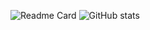 ![Readme Card](https://github-readme-stats.vercel.app/api/top-langs/?username=irumaru&langs_count=4&hide=javascript,html,java,jupyter%20notebook,Astro)
![GitHub stats](https://github-readme-stats.vercel.app/api?username=irumaru&show_icons=true)

<!--
**irumaru/irumaru** is a ✨ _special_ ✨ repository because its `README.md` (this file) appears on your GitHub profile.

Here are some ideas to get you started:

- 🔭 I’m currently working on ...
- 🌱 I’m currently learning ...
- 👯 I’m looking to collaborate on ...
- 🤔 I’m looking for help with ...
- 💬 Ask me about ...
- 📫 How to reach me: ...
- 😄 Pronouns: ...
- ⚡ Fun fact: ...
-->
